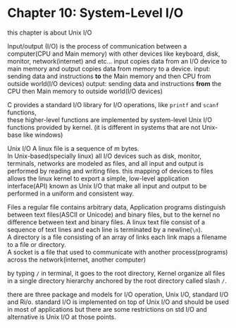 # Chapter 10: System-Level I/O

this chapter is about Unix I/O

Input/output (I/O) is the process of communication between a computer(CPU and Main memory) with other devices like keyboard, disk, monitor, network(internet) and etc...
input copies data from an I/O device to main memory and output copies data from memory to a device.
input: sending data and instructions **to** the Main memory and then CPU from outside world(I/O devices)
output: sending data and instructions **from** the CPU then Main memory to outside world(I/O devices)

C provides a standard I/O library for I/O operations, like `printf` and `scanf` functions,  
these higher-level functions are implemented by system-level Unix I/O functions provided by kernel. (it is different in systems that are not Unix-base like windows)


Unix I/O
A linux file is a sequence of m bytes.  
In Unix-based(specially linux) all I/O devices such as disk, monitor, terminals, networks are modeled as files, and all input and output is performed by reading and writing files. this mapping of devices to files allows the linux kernel to export a simple, low-level application interface(API) known as Unix I/O that make all input and output to be performed in a uniform and consistent way.


Files
a regular file contains arbitrary data, Application programs distinguish between text files(ASCII or Unicode) and binary files, but to the kernel no difference between text and binary files.
A linux text file consist of a sequence of text lines and each line is terminated by a newline(`\n`).   
A directory is a file consisting of an array of links each link maps a filename to a file or directory.  
A socket is a file that used to communicate with another process(programs) across the network(internet, another computer)

by typing `/` in terminal, it goes to the root directory, Kernel organize all files in a single directory hierarchy anchored by the root directory called slash `/`. 


there are three package and models for I/O operation, Unix I/O, standard I/O and Ri/o.
standard I/O is implemented on top of Unix I/O and should be used in most of applications but there are some restrictions on std I/O and alternative is Unix I/O at those points.
